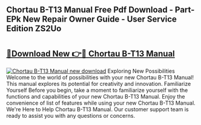 ## Chortau B-T13 Manual Free Pdf Download - Part-EPk New Repair Owner Guide - User Service Edition ZS2Uo

# <h2><a href="http://bc33155.oget.top/?id=Chortau+B-T13+Manual">🔗Download New 👉🔴 Chortau B-T13 Manual</a></h2>

[![Chortau B-T13 Manual new download](https://i.imgur.com/5g1atiW.png)](http://bc33155.oget.top/?id=Chortau+B-T13+Manual)
Exploring New Possibilities Welcome to the world of possibilities with your new Chortau B-T13 Manual! This manual explores its potential for creativity and innovation. Familiarize Yourself Before you begin, take a moment to familiarize yourself with the functions and capabilities of your new Chortau B-T13 Manual. Enjoy the convenience of list of features while using your new Chortau B-T13 Manual. We're Here to Help Chortau B-T13 Manual. Our customer support team is ready to assist you with any questions or concerns.
